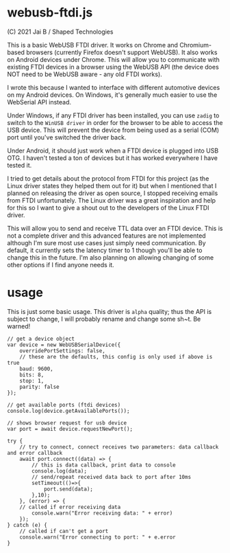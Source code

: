 # webusb-ftdi.js
(C) 2021 Jai B / Shaped Technologies

This is a basic WebUSB FTDI driver. It works on Chrome and Chromium-based browsers (currently Firefox doesn't support WebUSB). It also works on Android devices under Chrome. This will allow you to communicate with existing FTDI devices in a browser using the WebUSB API (the device does NOT need to be WebUSB aware - any old FTDI works).

I wrote this because I wanted to interface with different automotive devices on my Android devices. On Windows, it's generally much easier to use the WebSerial API instead.

Under Windows, if any FTDI driver has been installed, you can use `zadig` to switch to the `WinUSB driver` in order for the browser to be able to access the USB device. This will prevent the device from being used as a serial (COM) port until you've switched the driver back.

Under Android, it should just work when a FTDI device is plugged into USB OTG. I haven't tested a ton of devices but it has worked everywhere I have tested it.

I tried to get details about the protocol from FTDI for this project (as the Linux driver states they helped them out for it) but when I mentioned that I planned on releasing the driver as open source, I stopped receiving emails from FTDI unfortunately. The Linux driver was a great inspiration and help for this so I want to give a shout out to the developers of the Linux FTDI driver.

This will allow you to send and receive TTL data over an FTDI device. This is not a complete driver and this advanced features are not implemented although I'm sure most use cases just simply need communication. By default, it currently sets the latency timer to 1 though you'll be able to change this in the future. I'm also planning on allowing changing of some other options if I find anyone needs it.

# usage

This is just some basic usage. This driver is `alpha` quality; thus the API is subject to change, I will probably rename and change some sh~t. Be warned!

    // get a device object
    var device = new WebUSBSerialDevice({
        overridePortSettings: false,
        // these are the defaults, this config is only used if above is true
        baud: 9600,
        bits: 8,
        stop: 1,
        parity: false
    });
    
    // get available ports (ftdi devices)
    console.log(device.getAvailablePorts());
    
    // shows browser request for usb device
    var port = await device.requestNewPort();
    
    try {
        // try to connect, connect receives two parameters: data callback and error callback
        await port.connect((data) => {
            // this is data callback, print data to console
            console.log(data);
            // send/repeat received data back to port after 10ms
            setTimeout(()=>{
                port.send(data);
            },10);
        }, (error) => {
	    // called if error receiving data
            console.warn("Error receiving data: " + error)
        });
    } catch (e) {
        // called if can't get a port
        console.warn("Error connecting to port: " + e.error
    }
    


